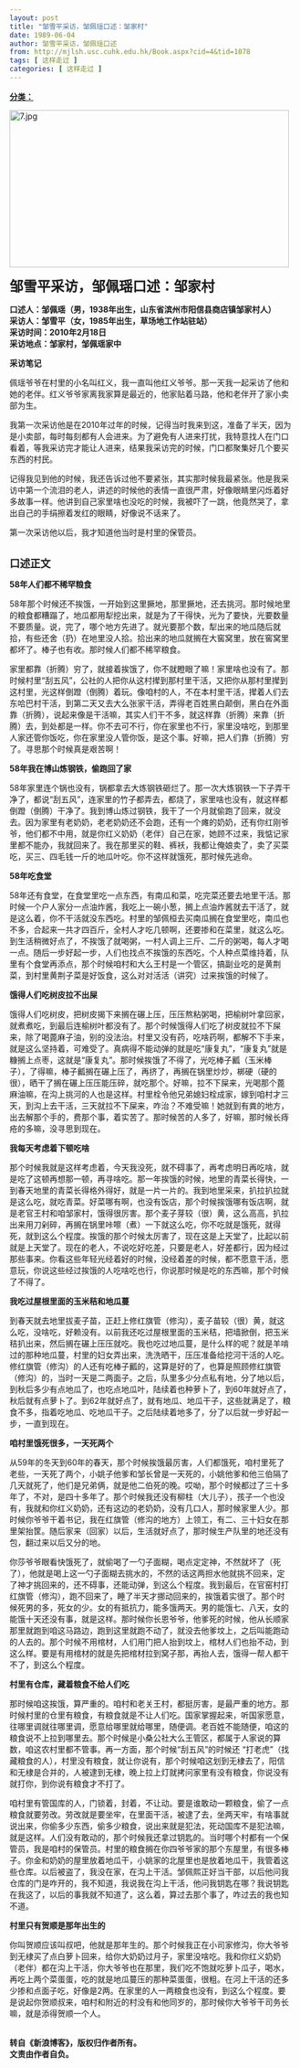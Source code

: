 ```yaml
---
layout: post
title: "邹雪平采访，邹佩瑶口述：邹家村"
date: 1989-06-04
author: 邹雪平采访，邹佩瑶口述
from: http://mjlsh.usc.cuhk.edu.hk/Book.aspx?cid=4&tid=1078
tags: [ 这样走过 ]
categories: [ 这样走过 ]
---
```


<div style="margin: 15px 10px 10px 0px;">
 <div>
  <span id="ctl00_ContentPlaceHolder1_chapter1_SubjectLabel" style="font-weight:bold;text-decoration:underline;">
   分类：
  </span>
 </div>
 <p>
  <img align="top" alt="7.jpg" border="0" height="275" src="http://mjlsh.usc.cuhk.edu.hk/medias/contents/1078/7.jpg" width="490"/>
 </p>
 <p>
  <strong>
   <font size="5">
    邹雪平采访，邹佩瑶口述：邹家村
   </font>
  </strong>
 </p>
 <p>
  <strong>
   口述人：邹佩瑶（男，1938年出生，山东省滨州市阳信县商店镇邹家村人）
   <br/>
   采访人：邹雪平（女，1985年出生，草场地工作站驻站）
   <br/>
   采访时间：2010年2月18日
   <br/>
   采访地点：邹家村，邹佩瑶家中
  </strong>
 </p>
 <p>
  <strong>
   采访笔记
  </strong>
 </p>
 <p>
  佩瑶爷爷在村里的小名叫红义，我一直叫他红义爷爷。那一天我一起采访了他和她的老伴。红义爷爷家离我家算是最近的，他家贴着马路，他和老伴开了家小卖部为生。
 </p>
 <p>
  我第一次采访他是在2010年过年的时候，记得当时我来到这，准备了半天，因为是小卖部，每时每刻都有人会进来。为了避免有人进来打扰，我特意找人在门口看着，等我采访完才能让人进来，结果我采访完的时候，门口都聚集好几个要买东西的村民。
 </p>
 <p>
  记得我见到他的时候，我还告诉过他不要紧张，其实那时候我最紧张。他是我采访中第一个流泪的老人，讲述的时候他的表情一直很严肃，好像眼睛里闪烁着好多故事一样。他讲到自己家里啥也没吃的时候，我被吓了一跳，他竟然哭了，拿出自己的手绢擦着发红的眼睛，好像说不话来了。
 </p>
 <p>
  第一次采访他以后，我才知道他当时是村里的保管员。
 </p>
 <p>
  <br/>
  <strong>
   <font size="4">
    口述正文
   </font>
  </strong>
 </p>
 <p>
  <strong>
   58年人们都不稀罕粮食
  </strong>
 </p>
 <p>
  58年那个时候还不挨饿，一开始到这里撅地，那里撅地，还去挑河。那时候地里的粮食都糟蹋了，地瓜都用犁挖出来，就是为了干得快，光为了要快，光要数量不要质量。说，完了，哪个地方先进了。就光要那个数，犁出来的地瓜随后就拾，有些还舍（扔）在地里没人拾。拾出来的地瓜就搁在大窖窝里，放在窖窝里都坏了。棒子也有收。那时候人们都不稀罕粮食。
 </p>
 <p>
  家里都靠（折腾）穷了，就接着挨饿了，你不就瞪眼了嘛！家里啥也没有了。那时候村里“刮五风”，公社的人把你从这村撵到那村里干活，又把你从那村里撵到这村里，光这样倒蹬（倒腾）着玩。像咱村的人，不在本村里干活，撵着人们去东哈巴村干活，到第二天又去大么张家干活，弄得老百姓黑白颠倒，黑白在外面靠（折腾），说起来像是干活嘛，其实人们干不多，就这样靠（折腾）来靠（折腾）去，到处都是一样。你不去可不行，你在家里也不行，家里没啥吃，到那里人家还管你饭吃，你在家里没人管你饭，是这个事。好嘛，把人们靠（折腾）穷了。寻思那个时候真是艰苦啊！
 </p>
 <p>
  <strong>
   58年我在博山炼钢铁，偷跑回了家
  </strong>
 </p>
 <p>
  58年家里连个锅也没有，锅都拿去大炼钢铁砸烂了。那一次大炼钢铁一下子弄干净了，都说“刮五风”，连家里的竹子都弄去，都烧了，家里啥也没有，就这样都倒蹬（倒腾）干净了。我到博山炼过钢铁，我干了一个月就偷跑了回来，就没去。因为家里有老奶奶，老老奶奶还不会跑，还有一个瘫的奶奶，还有你红刚爷爷，他们都不中用，就是你红义奶奶（老伴）自己在家，她顾不过来，我惦记家里都不能办，我就回来了。我在那里买的鞋、裤袄，我都让俺娘卖了，卖了买菜吃，买三、四毛钱一斤的地瓜叶吃。你不这样就饿死，那时候先逃命。
 </p>
 <p>
  <strong>
   58年吃食堂
  </strong>
 </p>
 <p>
  58年还有食堂，在食堂里吃一点东西，有南瓜和菜，吃完菜还要去地里干活。那时候一个户人家分一点油炸酱，我吃上一碗小葱，搁上点油炸酱就去干活了，就是这么着，你不干活就没东西吃。村里的邹佩桓去买南瓜搁在食堂里吃，南瓜也不多，合起来一共才四百斤，全村人才吃几顿啊，还要掺和在菜里，就这么吃。到生活稍微好点了，不挨饿了就喝粥，一村人调上三斤、二斤的粥喝，每人才喝一点。随后一步好起一步，人们也找点不挨饿的东西吃，个人种点菜维持着，队里有个食堂再添点，那个时候咱村和大么王村是一个管区，搞副业吃的是黄荆菜，到村里黄荆子菜是好饭食，这么对对活活（讲究）过来挨饿的时候了。
 </p>
 <p>
  <strong>
   饿得人们吃树皮拉不出屎
  </strong>
 </p>
 <p>
  饿得人们吃树皮，把树皮揭下来搁在碾上压，压压熬粘粥喝，把榆树叶拿回家，就煮煮吃，到最后连榆树叶都没有了。那个时候饿得人们吃了树皮就拉不下屎来，除了喝蓖麻子油，别的没法治。村里又没有药，吃啥药啊，都解不下手来，就是这么坚持着，可难受了。真病得不能动弹的就是吃“康复丸”，“康复丸”就是糠搁上点枣，这就是“康复丸”。那时候挨饿了不得了，光吃棒子瓤（玉米棒子），了得嘛，棒子瓤搁在碾上压了，再挤了，再搁在锅里炒炒，梆硬（硬的很），晒干了搁在碾上压压能压碎，就吃那个。好嘛，拉不下屎来，光喝那个蓖麻油嘛，在沟上挑河的人也是这样。村里栓令他兄弟媳妇栓成家，嫁到咱村才三天，到沟上去干活，三天就拉不下屎来，咋治？不难受嘛！她就到有粪的地方，出去解那个手的，费那个事，着实苦了。那时候苦的人多了，好嘛，那时候长痔疮的多嘛，没寻思到现在。
 </p>
 <p>
  <strong>
   我每天考虑着下顿吃啥
  </strong>
 </p>
 <p>
  那个时候我就是这样考虑着，今天我没死，就不碍事了，再考虑明日再吃啥，就是吃了这顿再想那一顿，再寻啥吃。那一年挨饿的时候，地里的青菜长得快，一到春天地里的青菜长得格外得好，就是一片一片的。我到地里采来，扒拉扒拉就是这么吃，就吃青菜。好菜哪有啊，也没有饭店，那个时候挨饿哪有饭店啊，就是老官王村和咱邹家村，饿得很厉害。那个麦子芽较（很）黄，这么高高，扒拉出来用刀剁碎，再搁在锅里咔嚓（煮）一下就这么吃，你不吃就是饿死，就得死，就到这么个程度。挨饿的那个时候太厉害了，现在这是上天堂了，比起以前就是上天堂了。现在的老人，不说吃好吃差，只要是老人，好差都行，因为经过那些事来。你看这些年轻光经着好的时候，没经着差的时候，都不愿意干活，愿意玩，你说这些经过挨饿的人吃啥吃也行，你说那时候是吃的东西嘛，那个时候了不得了。
 </p>
 <p>
  <strong>
   我吃过屋根里面的玉米秸和地瓜蔓
  </strong>
 </p>
 <p>
  到春天就去地里拔麦子苗，正赶上修红旗管（修沟），麦子苗较（很）黄，就这么吃，没啥吃，好赖没有。以前我还吃过屋根里面的玉米秸，把墙掀倒，把玉米秸扒出来，然后搁在碾上压压就吃。我也吃过地瓜蔓，是什么样的呢？就是羊啃过的那种地瓜蔓，村里的妇女弄出来，洗洗晒干，压压准备给挖河干活的人吃。修红旗管（修沟）的人还有吃棒子瓤的，这算是好的了，也算是照顾修红旗管（修沟）的，当时一天是二两面子。之后，队里多少分点私有地，分了地以后，到秋后多少有点地瓜了，也吃点地瓜叶，陆续着也种萝卜了，到60年就好点了，秋后就有点萝卜了。到62年就好点了，就有地瓜、地瓜干子，这些就满足了，粮食不多，指着吃地瓜、吃地瓜干子。之后陆续着地多了，分了以后就一步好起一步，一直到现在。
 </p>
 <p>
  <strong>
   咱村里饿死很多，一天死两个
  </strong>
 </p>
 <p>
  从59年的冬天到60年的春天，那个时候挨饿最厉害，人们都饿死，咱村里死了老些，一天死了两个，小姚子他爹和邹长曾是一天死的，小姚他爹和他三伯隔了几天就死了，他们是兄弟俩，就是他二伯死的晚。哎呦，那个时候都过了三十多年了，不对，是四十多年了。那个时候我还没有柳柱（大儿子），孩子一个也没有，我就和你红义奶奶，还有这边的老奶奶，没有几口人，那时候家里人少。那时候你爷爷干着书记，我在红旗管（修沟的地方）上领工，有二、三十妇女在那里架抬筐。随后家来（回家）以后，生活就好点了，那时候生产队里的地还没有包，翻过来以后又分的地。
 </p>
 <p>
  你莎爷爷眼看快饿死了，就偷喝了一勺子面糊，喝点定定神，不然就坏了（死了），他就是喝上这一勺子面糊去挑水的，不然的话这两担水他就挑不回来，定了神才挑回来的，还不碍事，还能动弹，到这么个程度。我到最后，在官窑村打红旗管（修沟），跑不回来了，睡了半天才挪动回来的，挨饿着实很了。那个时候死男的多，死女的少。女的有抵抗力，能多饿两天。男的能饿七、八天，女的能饿十天还没有事，就是这样。那时候你长恩爷爷，他爹死的时候，他从长顺家那里就跑到咱这马路边，跑到这里就跑不动了，就没去他爹坟上，之后叫能跑动的人去的。那个时候不用棺材，人们用门把人抬到坟上，棺材人们也抬不动，到这么样。要是有用棺材的就是先把棺材拉到窝子那，再抬人去，饿得一帮人都干不了，到这么个程度。
 </p>
 <p>
  <strong>
   村里有仓库，藏着粮食不给人们吃
  </strong>
 </p>
 <p>
  那时候咱这挨饿，算严重的。咱村和老关王村，都挺厉害，是最严重的地方。那时候村里的仓里有粮食，有粮食就是不让人们吃。国家掌握起来，听国家愿意，往哪里调就往哪里调，愿意给哪里就给哪里，随便调。老百姓不能随便，咱这的粮食说不上拉到哪里去。那个时候是小桑公社大么王管区，都属于人家说的算数，咱这农村里都不管事。再一方面，那个时候“刮五风”的时候还 “打老虎”（找藏粮食的人），村里没有粮食，就让你说有，那个时候咱这划到无棣去了，阳信和无棣是合并的，人被逮到无棣，晚上拉上灯就拷问家里有没有粮食，你说没有就打你，到你说有粮食才不打了。
 </p>
 <p>
  咱村里有管国库的人，门锁着，封着，不让动。要是谁敢动一颗粮食，偷了一点粮食就要劳改。劳改就是要坐牢，在里面干活，被逮了去，坐两天牢，有啥事就说出来，你偷多少东西，偷多少粮食，说出来就是犯法，死动国库不是犯法嘛，就是这样。人们没有敢动的，那个时候我还拿过钥匙的。当时哪个村都有一个保管员，我是咱村的保管员。村里的粮食搁在你四爷爷家的那个东屋里，有很多棒子。你金和奶奶的屋里放着地瓜干，小姚家的北屋里也是放着地瓜干，我管着这些仓库。以后被盗了，我没在家，在沟上干活。邹佩熙正好当干部，以后他问我仓库的门是咋开的，我不知道，我说我在沟上干活，他问我钥匙在哪？我说钥匙在我这了，以后的事我就不知道了，这么着，算过去那个事了，咋过去的我也知不道。
 </p>
 <p>
  <strong>
   村里只有贺顺是那年出生的
  </strong>
 </p>
 <p>
  你叫贺顺应该叫叔吧，他就是那年生的。那个时候我正在小司家修沟，你大爷爷到无棣买了点白萝卜回来，给你大奶奶过月子，家里没啥吃。我和你红义奶奶（老伴）都在沟上干活，你大爷爷也在那里，我们吃不饱就吃萝卜瓜子，喝水，再吃上两个菜蛋蛋，吃的就是地瓜蔓压的那种菜蛋蛋，很粗。在河上干活的还多少掺和点面子吃，好像是2两。在家里的人一两粮食也没有，到这么个程度。要是说起你贺顺叔来，咱村和附近的村没有和他同岁的，那时候你大爷爷干司务长嘛，就是添得贺顺一个人。
 </p>
 <p>
  <br/>
  <strong>
   转自《新浪博客》，版权归作者所有。
   <br/>
   文责由作者自负。
  </strong>
 </p>
</div>


